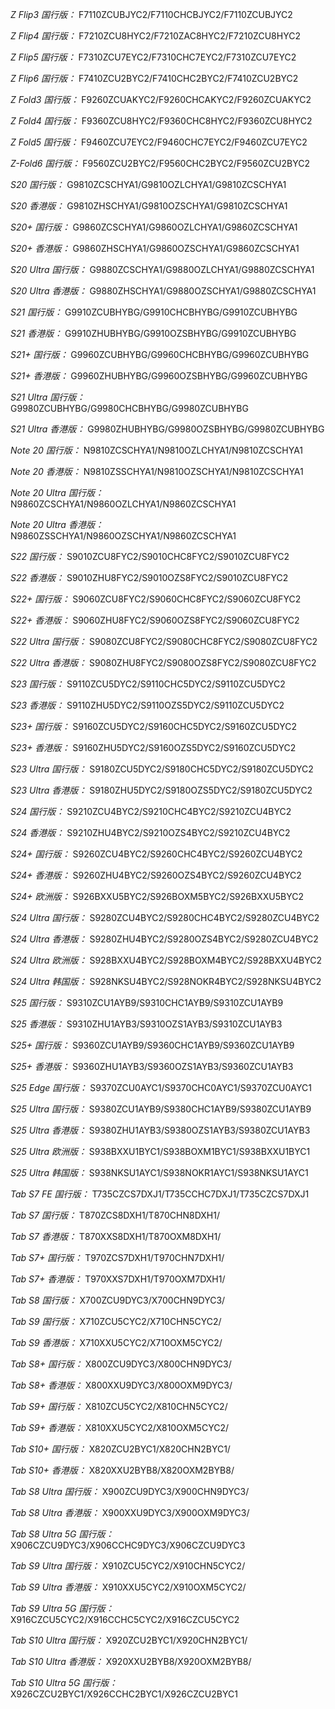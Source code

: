 *Z Flip3 国行版：*
F7110ZCUBJYC2/F7110CHCBJYC2/F7110ZCUBJYC2

*Z Flip4 国行版：*
F7210ZCU8HYC2/F7210ZAC8HYC2/F7210ZCU8HYC2

*Z Flip5 国行版：*
F7310ZCU7EYC2/F7310CHC7EYC2/F7310ZCU7EYC2

*Z Flip6 国行版：*
F7410ZCU2BYC2/F7410CHC2BYC2/F7410ZCU2BYC2

*Z Fold3 国行版：*
F9260ZCUAKYC2/F9260CHCAKYC2/F9260ZCUAKYC2

*Z Fold4 国行版：*
F9360ZCU8HYC2/F9360CHC8HYC2/F9360ZCU8HYC2

*Z Fold5 国行版：*
F9460ZCU7EYC2/F9460CHC7EYC2/F9460ZCU7EYC2

*Z-Fold6 国行版：*
F9560ZCU2BYC2/F9560CHC2BYC2/F9560ZCU2BYC2

*S20 国行版：*
G9810ZCSCHYA1/G9810OZLCHYA1/G9810ZCSCHYA1

*S20 香港版：*
G9810ZHSCHYA1/G9810OZSCHYA1/G9810ZCSCHYA1

*S20+ 国行版：*
G9860ZCSCHYA1/G9860OZLCHYA1/G9860ZCSCHYA1

*S20+ 香港版：*
G9860ZHSCHYA1/G9860OZSCHYA1/G9860ZCSCHYA1

*S20 Ultra 国行版：*
G9880ZCSCHYA1/G9880OZLCHYA1/G9880ZCSCHYA1

*S20 Ultra 香港版：*
G9880ZHSCHYA1/G9880OZSCHYA1/G9880ZCSCHYA1

*S21 国行版：*
G9910ZCUBHYBG/G9910CHCBHYBG/G9910ZCUBHYBG

*S21 香港版：*
G9910ZHUBHYBG/G9910OZSBHYBG/G9910ZCUBHYBG

*S21+ 国行版：*
G9960ZCUBHYBG/G9960CHCBHYBG/G9960ZCUBHYBG

*S21+ 香港版：*
G9960ZHUBHYBG/G9960OZSBHYBG/G9960ZCUBHYBG

*S21 Ultra 国行版：*
G9980ZCUBHYBG/G9980CHCBHYBG/G9980ZCUBHYBG

*S21 Ultra 香港版：*
G9980ZHUBHYBG/G9980OZSBHYBG/G9980ZCUBHYBG

*Note 20 国行版：*
N9810ZCSCHYA1/N9810OZLCHYA1/N9810ZCSCHYA1

*Note 20 香港版：*
N9810ZSSCHYA1/N9810OZSCHYA1/N9810ZCSCHYA1

*Note 20 Ultra 国行版：*
N9860ZCSCHYA1/N9860OZLCHYA1/N9860ZCSCHYA1

*Note 20 Ultra 香港版：*
N9860ZSSCHYA1/N9860OZSCHYA1/N9860ZCSCHYA1

*S22 国行版：*
S9010ZCU8FYC2/S9010CHC8FYC2/S9010ZCU8FYC2

*S22 香港版：*
S9010ZHU8FYC2/S9010OZS8FYC2/S9010ZCU8FYC2

*S22+ 国行版：*
S9060ZCU8FYC2/S9060CHC8FYC2/S9060ZCU8FYC2

*S22+ 香港版：*
S9060ZHU8FYC2/S9060OZS8FYC2/S9060ZCU8FYC2

*S22 Ultra 国行版：*
S9080ZCU8FYC2/S9080CHC8FYC2/S9080ZCU8FYC2

*S22 Ultra 香港版：*
S9080ZHU8FYC2/S9080OZS8FYC2/S9080ZCU8FYC2

*S23 国行版：*
S9110ZCU5DYC2/S9110CHC5DYC2/S9110ZCU5DYC2

*S23 香港版：*
S9110ZHU5DYC2/S9110OZS5DYC2/S9110ZCU5DYC2

*S23+ 国行版：*
S9160ZCU5DYC2/S9160CHC5DYC2/S9160ZCU5DYC2

*S23+ 香港版：*
S9160ZHU5DYC2/S9160OZS5DYC2/S9160ZCU5DYC2

*S23 Ultra 国行版：*
S9180ZCU5DYC2/S9180CHC5DYC2/S9180ZCU5DYC2

*S23 Ultra 香港版：*
S9180ZHU5DYC2/S9180OZS5DYC2/S9180ZCU5DYC2

*S24 国行版：*
S9210ZCU4BYC2/S9210CHC4BYC2/S9210ZCU4BYC2

*S24 香港版：*
S9210ZHU4BYC2/S9210OZS4BYC2/S9210ZCU4BYC2

*S24+ 国行版：*
S9260ZCU4BYC2/S9260CHC4BYC2/S9260ZCU4BYC2

*S24+ 香港版：*
S9260ZHU4BYC2/S9260OZS4BYC2/S9260ZCU4BYC2

*S24+ 欧洲版：*
S926BXXU5BYC2/S926BOXM5BYC2/S926BXXU5BYC2

*S24 Ultra 国行版：*
S9280ZCU4BYC2/S9280CHC4BYC2/S9280ZCU4BYC2

*S24 Ultra 香港版：*
S9280ZHU4BYC2/S9280OZS4BYC2/S9280ZCU4BYC2

*S24 Ultra 欧洲版：*
S928BXXU4BYC2/S928BOXM4BYC2/S928BXXU4BYC2

*S24 Ultra 韩国版：*
S928NKSU4BYC2/S928NOKR4BYC2/S928NKSU4BYC2

*S25 国行版：*
S9310ZCU1AYB9/S9310CHC1AYB9/S9310ZCU1AYB9

*S25 香港版：*
S9310ZHU1AYB3/S9310OZS1AYB3/S9310ZCU1AYB3

*S25+ 国行版：*
S9360ZCU1AYB9/S9360CHC1AYB9/S9360ZCU1AYB9

*S25+ 香港版：*
S9360ZHU1AYB3/S9360OZS1AYB3/S9360ZCU1AYB3

*S25 Edge 国行版：*
S9370ZCU0AYC1/S9370CHC0AYC1/S9370ZCU0AYC1

*S25 Ultra 国行版：*
S9380ZCU1AYB9/S9380CHC1AYB9/S9380ZCU1AYB9

*S25 Ultra 香港版：*
S9380ZHU1AYB3/S9380OZS1AYB3/S9380ZCU1AYB3

*S25 Ultra 欧洲版：*
S938BXXU1BYC1/S938BOXM1BYC1/S938BXXU1BYC1

*S25 Ultra 韩国版：*
S938NKSU1AYC1/S938NOKR1AYC1/S938NKSU1AYC1

*Tab S7 FE 国行版：*
T735CZCS7DXJ1/T735CCHC7DXJ1/T735CZCS7DXJ1

*Tab S7 国行版：*
T870ZCS8DXH1/T870CHN8DXH1/

*Tab S7 香港版：*
T870XXS8DXH1/T870OXM8DXH1/

*Tab S7+ 国行版：*
T970ZCS7DXH1/T970CHN7DXH1/

*Tab S7+ 香港版：*
T970XXS7DXH1/T970OXM7DXH1/

*Tab S8 国行版：*
X700ZCU9DYC3/X700CHN9DYC3/

*Tab S9  国行版：*
X710ZCU5CYC2/X710CHN5CYC2/

*Tab S9  香港版：*
X710XXU5CYC2/X710OXM5CYC2/

*Tab S8+ 国行版：*
X800ZCU9DYC3/X800CHN9DYC3/

*Tab S8+ 香港版：*
X800XXU9DYC3/X800OXM9DYC3/

*Tab S9+ 国行版：*
X810ZCU5CYC2/X810CHN5CYC2/

*Tab S9+ 香港版：*
X810XXU5CYC2/X810OXM5CYC2/

*Tab S10+ 国行版：*
X820ZCU2BYC1/X820CHN2BYC1/

*Tab S10+ 香港版：*
X820XXU2BYB8/X820OXM2BYB8/

*Tab S8 Ultra 国行版：*
X900ZCU9DYC3/X900CHN9DYC3/

*Tab S8 Ultra 香港版：*
X900XXU9DYC3/X900OXM9DYC3/

*Tab S8 Ultra 5G 国行版：*
X906CZCU9DYC3/X906CCHC9DYC3/X906CZCU9DYC3

*Tab S9 Ultra 国行版：*
X910ZCU5CYC2/X910CHN5CYC2/

*Tab S9 Ultra 香港版：*
X910XXU5CYC2/X910OXM5CYC2/

*Tab S9 Ultra 5G 国行版：*
X916CZCU5CYC2/X916CCHC5CYC2/X916CZCU5CYC2

*Tab S10 Ultra 国行版：*
X920ZCU2BYC1/X920CHN2BYC1/

*Tab S10 Ultra 香港版：*
X920XXU2BYB8/X920OXM2BYB8/

*Tab S10 Ultra 5G 国行版：*
X926CZCU2BYC1/X926CCHC2BYC1/X926CZCU2BYC1

